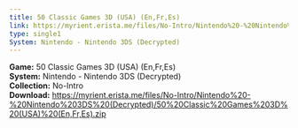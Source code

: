 ```yaml
---
title: 50 Classic Games 3D (USA) (En,Fr,Es)
link: https://myrient.erista.me/files/No-Intro/Nintendo%20-%20Nintendo%203DS%20(Decrypted)/50%20Classic%20Games%203D%20(USA)%20(En,Fr,Es).zip
type: single1
System: Nintendo - Nintendo 3DS (Decrypted)
---
```

<b>Game:</b> 50 Classic Games 3D (USA) (En,Fr,Es)<br>
<b>System:</b> Nintendo - Nintendo 3DS (Decrypted)<br>
<b>Collection:</b> No-Intro<br>
<b>Download:</b> https://myrient.erista.me/files/No-Intro/Nintendo%20-%20Nintendo%203DS%20(Decrypted)/50%20Classic%20Games%203D%20(USA)%20(En,Fr,Es).zip